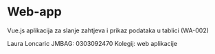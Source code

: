 # Web-app

Vue.js aplikacija za slanje zahtjeva i prikaz podataka u tablici (WA-002)

Laura Loncaric 
JMBAG: 0303092470 
Kolegij: web aplikacije 